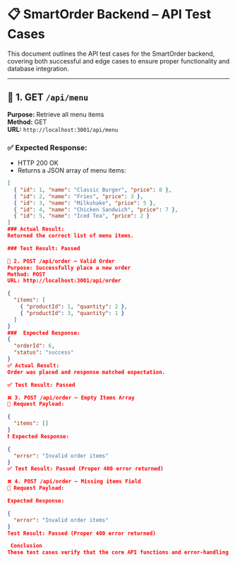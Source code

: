 # 📋 SmartOrder Backend – API Test Cases

This document outlines the API test cases for the SmartOrder backend, covering both successful and edge cases to ensure proper functionality and database integration.

---

## 🧪 1. GET `/api/menu`

**Purpose:** Retrieve all menu items  
**Method:** GET  
**URL:** `http://localhost:3001/api/menu`

### ✅ Expected Response:
- HTTP 200 OK
- Returns a JSON array of menu items:

```json
[
  { "id": 1, "name": "Classic Burger", "price": 8 },
  { "id": 2, "name": "Fries", "price": 3 },
  { "id": 3, "name": "Milkshake", "price": 5 },
  { "id": 4, "name": "Chicken Sandwich", "price": 7 },
  { "id": 5, "name": "Iced Tea", "price": 2 }
]
### Actual Result:
Returned the correct list of menu items.

### Test Result: Passed

🧪 2. POST /api/order – Valid Order
Purpose: Successfully place a new order
Method: POST
URL: http://localhost:3001/api/order

{
  "items": [
    { "productId": 1, "quantity": 2 },
    { "productId": 3, "quantity": 1 }
  ]
}
###  Expected Response:
{
  "orderId": 6,
  "status": "success"
}
✅ Actual Result:
Order was placed and response matched expectation.

✅ Test Result: Passed

❌ 3. POST /api/order – Empty Items Array
🔽 Request Payload:

{
  "items": []
}
❗ Expected Response:

{
  "error": "Invalid order items"
}
✅ Test Result: Passed (Proper 400 error returned)

❌ 4. POST /api/order – Missing items Field
🔽 Request Payload:

Expected Response:

{
  "error": "Invalid order items"
}
Test Result: Passed (Proper 400 error returned)

 Conclusion
These test cases verify that the core API functions and error-handling mechanisms are working correctly, with proper database integration.


